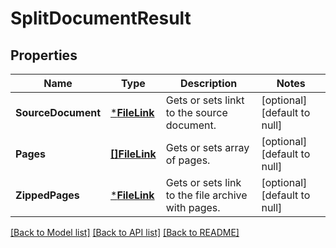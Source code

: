 # SplitDocumentResult

## Properties
Name | Type | Description | Notes
------------ | ------------- | ------------- | -------------
**SourceDocument** | [***FileLink**](FileLink.md) | Gets or sets linkt to the source document. | [optional] [default to null]
**Pages** | [**[]FileLink**](FileLink.md) | Gets or sets array of pages. | [optional] [default to null]
**ZippedPages** | [***FileLink**](FileLink.md) | Gets or sets link to the file archive with pages. | [optional] [default to null]

[[Back to Model list]](../README.md#documentation-for-models) [[Back to API list]](../README.md#documentation-for-api-endpoints) [[Back to README]](../README.md)



